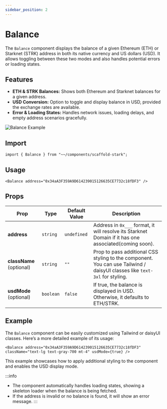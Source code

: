 ```yaml
---
sidebar_position: 2
---
```


# Balance

The `Balance` component displays the balance of a given Ethereum (ETH) or Starknet (STRK) address in both its native currency and US dollars (USD). It allows toggling between these two modes and also handles potential errors or loading states.

## Features

- **ETH & STRK Balances:** Shows both Ethereum and Starknet balances for a given address.
- **USD Conversion:** Option to toggle and display balance in USD, provided the exchange rates are available.
- **Error & Loading States:** Handles network issues, loading delays, and empty address scenarios gracefully.

![Balance Example](/img/Balance.gif)

## Import

```tsx
import { Balance } from "~~/components/scaffold-stark";
```

## Usage

```tsx
<Balance address="0x34aA3F359A9D614239015126635CE7732c18fDF3" />
```

## Props

| Prop                     | Type      | Default Value | Description                                                                                                               |
| ------------------------ | --------- | ------------- | ------------------------------------------------------------------------------------------------------------------------- |
| **address**              | `string`  | `undefined`   | Address in `0x___` format, it will resolve its Starknet Domain if it has one associated(coming soon).                     |
| **className** (optional) | `string`  | `""`          | Prop to pass additional CSS styling to the component. You can use Tailwind / daisyUI classes like `text-3xl` for styling. |
| **usdMode** (optional)   | `boolean` | `false`       | If true, the balance is displayed in USD. Otherwise, it defaults to ETH/STRK.                                             |

## Example

The `Balance` component can be easily customized using Tailwind or daisyUI classes. Here’s a more detailed example of its usage:

```tsx
<Balance address="0x34aA3F359A9D614239015126635CE7732c18fDF3" className="text-lg text-gray-700 mt-4" usdMode={true} />
```

This example showcases how to apply additional styling to the component and enables the USD display mode.

:::info

- The component automatically handles loading states, showing a skeleton loader when the balance is being fetched.
- If the address is invalid or no balance is found, it will show an error message.
  :::
